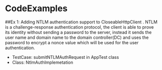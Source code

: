 # CodeExamples

##Ex 1: Adding NTLM authentication support to CloseableHttpClient .
  NTLM is a challenge-response authentication protocol, the client is able to prove its identity without sending a password to the server,
  instead it sends the user name and domain name to the domain controller(DC) and uses the password to encrypt a nonce value 
  which will be used for the user authentication.
   - TestCase: submitNTLMAuthRequest in AppTest class
   - Class: NtlmAuthImplemetation
